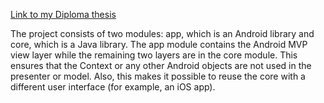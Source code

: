 [Link to my Diploma thesis](https://drive.google.com/file/d/1bLfsI-5TaIZjYOvH8ahNjU1e9HmYfhG5/view?usp=sharing)

The project consists of two modules: app, which is an Android library and core, which is a Java library.
The app module contains the Android MVP view layer while the remaining two layers are in the core module.
This ensures that the Context or any other Android objects are not used in the presenter or model. Also, this makes it possible to reuse the core with a different user interface (for example, an iOS app).
